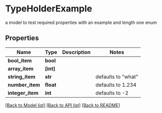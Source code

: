 # TypeHolderExample

a model to test required properties with an example and length one enum
## Properties
Name | Type | Description | Notes
------------ | ------------- | ------------- | -------------
**bool_item** | **bool** |  | 
**array_item** | **[int]** |  | 
**string_item** | **str** |  | defaults to "what"
**number_item** | **float** |  | defaults to 1.234
**integer_item** | **int** |  | defaults to -2

[[Back to Model list]](../README.md#documentation-for-models) [[Back to API list]](../README.md#documentation-for-api-endpoints) [[Back to README]](../README.md)


